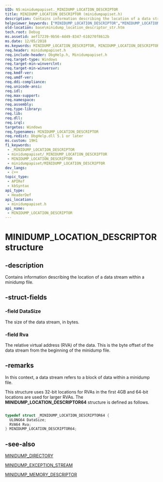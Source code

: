 ```yaml
---
UID: NS:minidumpapiset._MINIDUMP_LOCATION_DESCRIPTOR
title: MINIDUMP_LOCATION_DESCRIPTOR (minidumpapiset.h)
description: Contains information describing the location of a data stream within a minidump file.
helpviewer_keywords: ["MINIDUMP_LOCATION_DESCRIPTOR","MINIDUMP_LOCATION_DESCRIPTOR structure","MINIDUMP_LOCATION_DESCRIPTOR64","_MINIDUMP_LOCATION_DESCRIPTOR","_win32_minidump_location_descriptor_str","base.minidump_location_descriptor_str","minidumpapiset/MINIDUMP_LOCATION_DESCRIPTOR"]
old-location: base\minidump_location_descriptor_str.htm
tech.root: Debug
ms.assetid: aef17239-9b56-4d49-8347-610270f8612b
ms.date: 12/05/2018
ms.keywords: MINIDUMP_LOCATION_DESCRIPTOR, MINIDUMP_LOCATION_DESCRIPTOR structure, MINIDUMP_LOCATION_DESCRIPTOR64, _MINIDUMP_LOCATION_DESCRIPTOR, _win32_minidump_location_descriptor_str, base.minidump_location_descriptor_str, minidumpapiset/MINIDUMP_LOCATION_DESCRIPTOR
req.header: minidumpapiset.h
req.include-header: DbgHelp.h, Minidumpapiset.h
req.target-type: Windows
req.target-min-winverclnt: 
req.target-min-winversvr: 
req.kmdf-ver: 
req.umdf-ver: 
req.ddi-compliance: 
req.unicode-ansi: 
req.idl: 
req.max-support: 
req.namespace: 
req.assembly: 
req.type-library: 
req.lib: 
req.dll: 
req.irql: 
targetos: Windows
req.typenames: MINIDUMP_LOCATION_DESCRIPTOR
req.redist: DbgHelp.dll 5.1 or later
ms.custom: 19H1
f1_keywords:
 - _MINIDUMP_LOCATION_DESCRIPTOR
 - minidumpapiset/_MINIDUMP_LOCATION_DESCRIPTOR
 - MINIDUMP_LOCATION_DESCRIPTOR
 - minidumpapiset/MINIDUMP_LOCATION_DESCRIPTOR
dev_langs:
 - c++
topic_type:
 - APIRef
 - kbSyntax
api_type:
 - HeaderDef
api_location:
 - minidumpapiset.h
api_name:
 - MINIDUMP_LOCATION_DESCRIPTOR
---
```


# MINIDUMP_LOCATION_DESCRIPTOR structure


## -description

Contains information describing the location of a data stream within a minidump file.

## -struct-fields

### -field DataSize

The size of the data stream, in bytes.

### -field Rva

The relative virtual address (RVA) of the data. This is the byte offset of the data stream from the beginning of the minidump file.

## -remarks

In this context, a data stream refers to a block of data within a minidump file.

This structure uses 32-bit locations for RVAs in the first 4GB and 64-bit locations are used for larger RVAs. The <b>MINIDUMP_LOCATION_DESCRIPTOR64</b> structure is defined as follows.


```cpp

typedef struct _MINIDUMP_LOCATION_DESCRIPTOR64 {
  ULONG64 DataSize;
  RVA64 Rva;
} MINIDUMP_LOCATION_DESCRIPTOR64;
```

## -see-also

<a href="https://docs.microsoft.com/windows/desktop/api/minidumpapiset/ns-minidumpapiset-minidump_directory">MINIDUMP_DIRECTORY</a>



<a href="https://docs.microsoft.com/windows/desktop/api/minidumpapiset/ns-minidumpapiset-minidump_exception_stream">MINIDUMP_EXCEPTION_STREAM</a>



<a href="/windows/win32/api/minidumpapiset/ns-minidumpapiset-minidump_memory_descriptor">MINIDUMP_MEMORY_DESCRIPTOR</a>


